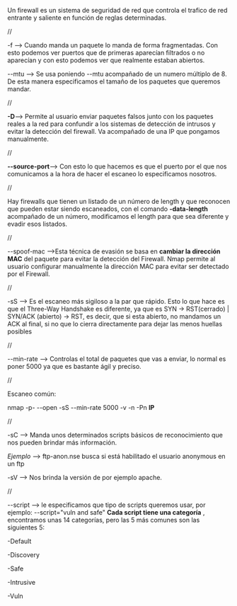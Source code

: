 Un firewall es un sistema de seguridad de red que controla el trafico de red entrante y saliente en función de reglas determinadas.

//

-f --> Cuando manda un paquete lo manda de forma fragmentadas. Con esto podemos ver puertos que de primeras aparecían filtrados o no aparecían y con esto podemos ver que realmente estaban abiertos.

--mtu --> Se usa poniendo --mtu acompañado de un numero múltiplo de 8. De esta manera especificamos el tamaño de los paquetes que queremos mandar. 

//

**-D**--> Permite al usuario enviar paquetes falsos junto con los paquetes reales a la red para confundir a los sistemas de detección de intrusos y evitar la detección del firewall. Va acompañado de una IP que pongamos manualmente.

//

**--source-port**--> Con esto lo que hacemos es que el puerto por el que nos comunicamos a la hora de hacer el escaneo lo especificamos nosotros.

//

Hay firewalls que tienen un listado de un número de length y que reconocen que pueden estar siendo escaneados, con el comando **-data-length** acompañado de un número, modificamos el length para que sea diferente y evadir esos listados.

//

--spoof-mac -->Esta técnica de evasión se basa en **cambiar la dirección MAC** del paquete para evitar la detección del Firewall. Nmap permite al usuario configurar manualmente la dirección MAC para evitar ser detectado por el Firewall. 

//

-sS --> Es el escaneo más sigiloso a la par que rápido. Esto lo que hace es que el Three-Way Handshake es diferente, ya que es SYN -> RST(cerrado) | SYN/ACK (abierto) -> RST, es decir, que si esta abierto, no mandamos un ACK al final, si no que lo cierra directamente para dejar las menos huellas posibles

//

--min-rate --> Controlas el total de paquetes que vas a enviar, lo normal es poner 5000 ya que es bastante ágil y preciso.

//

Escaneo común:

nmap -p- --open -sS --min-rate 5000 -v -n -Pn **IP** 

//

-sC --> Manda unos determinados scripts básicos de reconocimiento que nos pueden brindar más información.

*Ejemplo* --> ftp-anon.nse  busca si está habilitado el usuario anonymous en un ftp 

-sV --> Nos brinda la versión de por ejemplo apache.

//

--script --> le especificamos que tipo de scripts queremos usar, por ejemplo: 
--script="vuln and safe"
**Cada script tiene una categoría** , encontramos unas 14 categorías, pero las 5 más comunes son las siguientes 5:

-Default

-Discovery

-Safe

-Intrusive

-Vuln 